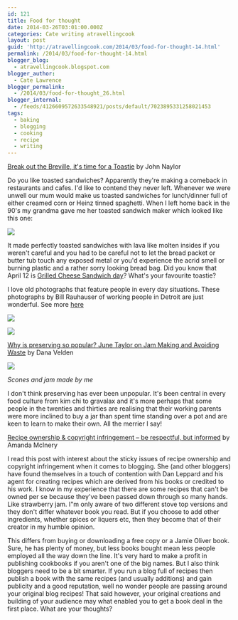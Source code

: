 ```yaml
---
id: 121
title: Food for thought
date: 2014-03-26T03:01:00.000Z
categories: Cate writing atravellingcook
layout: post
guid: 'http://atravellingcook.com/2014/03/food-for-thought-14.html'
permalink: /2014/03/food-for-thought-14.html
blogger_blog:
  - atravellingcook.blogspot.com
blogger_author:
  - Cate Lawrence
blogger_permalink:
  - /2014/03/food-for-thought_26.html
blogger_internal:
  - /feeds/4126609572633548921/posts/default/7023895331258021453
tags:
  - baking
  - blogging
  - cooking
  - recipe
  - writing
---
```


[Break out the Breville, it's time for a Toastie](http://www.theguardian.com/lifeandstyle/wordofmouth/2014/mar/13/breville-toastie-toasted-cheese-sandwich) by John Naylor

Do you like toasted sandwiches? Apparently they're making a comeback in restaurants and cafes. I'd like to contend they never left. Whenever we were unwell our mum would make us toasted sandwiches for lunch/dinner full of either creamed corn or Heinz tinned spaghetti. When I left home back in the 90's my grandma gave me her toasted sandwich maker which looked like this one:

[![](http://3.bp.blogspot.com/-GfyU-k4gRVI/UzIv7_XoGgI/AAAAAAAAIdU/8n72-EnpAPY/s1600/Savers+Footscray.JPG)](http://3.bp.blogspot.com/-GfyU-k4gRVI/UzIv7_XoGgI/AAAAAAAAIdU/8n72-EnpAPY/s1600/Savers+Footscray.JPG)

It made perfectly toasted sandwiches with lava like molten insides if you weren't careful and you had to be careful not to let the bread packet or butter tub touch any exposed metal or you'd experience the acrid smell or burning plastic and a rather sorry looking bread bag. Did you know that April 12 is [Grilled Cheese Sandwich day](http://www.daysoftheyear.com/days/grilled-cheese-sandwich-day/)? What's your favourite toastie?

I love old photographs that feature people in every day situations. These photographs by Bill Rauhauser of working people in Detroit are just wonderful. See more [here](http://www.slate.com/blogs/behold/2014/03/11/bill_rauhauser_photographs_detroit_in_black_and_white.html)

![](../images//images/atc-migrate/2014/01/5B_303.jpg.CROP_.original-original.jpg)

[![](http://1.bp.blogspot.com/--dh0_iEScBs/UzIyGxepmxI/AAAAAAAAIdk/UCxlD8G_kwo/s1600/Rauhauser_Kresge+File_1.jpg.CROP.original-original.jpg)](http://1.bp.blogspot.com/--dh0_iEScBs/UzIyGxepmxI/AAAAAAAAIdk/UCxlD8G_kwo/s1600/Rauhauser_Kresge+File_1.jpg.CROP.original-original.jpg)

[Why is preserving so popular? June Taylor on Jam Making and Avoiding Waste](http://www.thekitchn.com/why-is-preserving-so-popular-june-taylor-on-jammaking-avoiding-waste-200697) by Dana Velden

![](../images//images/atc-migrate/2014/01/397537_10151924242901249_20842621_n-1.jpg)

_Scones and jam made by me_

I don't think preserving has ever been unpopular. It's been central in every food culture from kim chi to gravalax and it's more perhaps that some people in the twenties and thirties are realising that their working parents were more inclined to buy a jar than spent time standing over a pot and are keen to learn to make their own. All the merrier I say!

[Recipe ownership & copyright infringement – be respectful, but informed](http://www.lambsearsandhoney.com/2012/03/recipe-ownership-copyright-infringement-be-respectful-but-informed/) by Amanda McInery

I read this post with interest about the sticky issues of recipe ownership and copyright infringement when it comes to blogging. She (and other bloggers) have found themselves in a touch of contention with Dan Leppard and his agent for creating recipes which are derived from his books or credited to his work. I know in my experience that there are some recipes that can't be owned per se because they've been passed down through so many hands. Like strawberry jam. I"m only aware of two different stove top versions and they don't differ whatever book you read. But if you choose to add other ingredients, whether spices or liquers etc, then they become that of their creator in my humble opinion.

This differs from buying or downloading a free copy or a Jamie Oliver book. Sure, he has plenty of money, but less books bought mean less people employed all the way down the line. It's very hard to make a profit in publishing cookbooks if you aren't one of the big names. But I also think bloggers need to be a bit smarter. If you run a blog full of recipes then publish a book with the same recipes (and usually additions) and gain publicity and a good reputation, well no wonder people are passing around your original blog recipes! That said however, your original creations and building of your audience may what enabled you to get a book deal in the first place. What are your thoughts?
